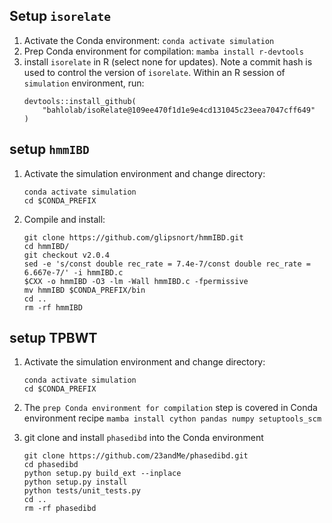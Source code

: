 ## Setup `isorelate`

1. Activate the Conda environment: 
	`conda activate simulation`
2. Prep Conda environment for compilation: 
	`mamba install r-devtools`
3. install `isorelate` in R (select none for updates). Note a commit hash is
   used to control the version of `isorelate`. Within an R session of
   `simulation` environment, run:
	```
	devtools::install_github(
		"bahlolab/isoRelate@109ee470f1d1e9e4cd131045c23eea7047cff649"
	)
	```

## setup `hmmIBD`
1. Activate the simulation environment and change directory: 
	```
	conda activate simulation
	cd $CONDA_PREFIX
	```
2. Compile and install:
	```
	git clone https://github.com/glipsnort/hmmIBD.git
	cd hmmIBD/
	git checkout v2.0.4
	sed -e 's/const double rec_rate = 7.4e-7/const double rec_rate = 6.667e-7/' -i hmmIBD.c
	$CXX -o hmmIBD -O3 -lm -Wall hmmIBD.c -fpermissive
	mv hmmIBD $CONDA_PREFIX/bin
	cd ..
	rm -rf hmmIBD
	```

## setup TPBWT

1. Activate the simulation environment and change directory: 
	```
	conda activate simulation
	cd $CONDA_PREFIX
	```
2. The `prep Conda environment for compilation` step is covered in Conda environment recipe
	`mamba install cython pandas numpy setuptools_scm`
3. git clone and install `phasedibd` into the Conda environment

	```
	git clone https://github.com/23andMe/phasedibd.git
	cd phasedibd
	python setup.py build_ext --inplace
	python setup.py install
	python tests/unit_tests.py
	cd ..
	rm -rf phasedibd
	```
